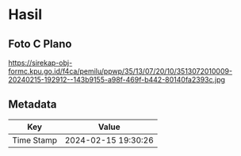 # Hasil

## Foto C Plano

https://sirekap-obj-formc.kpu.go.id/f4ca/pemilu/ppwp/35/13/07/20/10/3513072010009-20240215-192912--143b9155-a98f-469f-b442-80140fa2393c.jpg


## Metadata

| Key        | Value               |
| ---------- | ------------------- |
| Time Stamp | 2024-02-15 19:30:26 |




